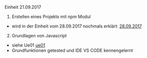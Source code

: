 Einheit 21.09.2017

1. Erstellen eines Projekts mit npm Modul
  - wird in der Einheit vom 28.09.2017 nochmals erklärt: [28.09.2017](https://github.com/HTLMechatronics/m13-5ahme-fivu/blob/ritmam13/docs/28.09.0217%20.md)

2. Grundlagen von Javascript 
  - siehe Ue01 [ue01](https://github.com/HTLMechatronics/m13-5ahme-fivu/tree/ritmam13/projects/ue01)
  - Grundfunktionen getested und IDE VS CODE kennengelernt


